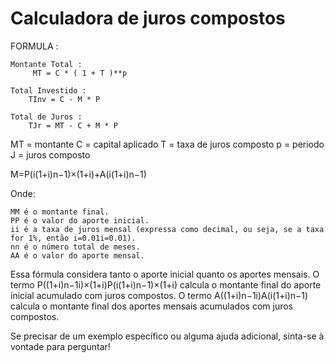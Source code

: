 # Calculadora de juros compostos

FORMULA :

    Montante Total :
         MT = C * ( 1 + T )**p
    
    Total Investido :
        TInv = C - M * P
    
    Total de Juros :
        TJr = MT - C + M * P

MT = montante
C = capital aplicado
T = taxa de juros composto
p = periodo
J = juros composto

M=P(i(1+i)n−1​)×(1+i)+A(i(1+i)n−1​)

Onde:

    MM é o montante final.
    PP é o valor do aporte inicial.
    ii é a taxa de juros mensal (expressa como decimal, ou seja, se a taxa for 1%, então i=0.01i=0.01).
    nn é o número total de meses.
    AA é o valor do aporte mensal.

Essa fórmula considera tanto o aporte inicial quanto os aportes mensais. O termo P((1+i)n−1i)×(1+i)P(i(1+i)n−1​)×(1+i) calcula o montante final do aporte inicial acumulado com juros compostos. O termo A((1+i)n−1i)A(i(1+i)n−1​) calcula o montante final dos aportes mensais acumulados com juros compostos.

Se precisar de um exemplo específico ou alguma ajuda adicional, sinta-se à vontade para perguntar!